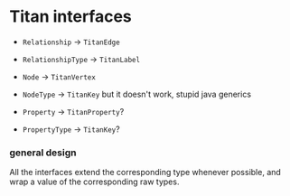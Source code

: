 # Titan interfaces

- `Relationship` -> `TitanEdge`
- `RelationshipType` -> `TitanLabel`

- `Node` -> `TitanVertex`
- `NodeType` -> `TitanKey` but it doesn't work, stupid java generics

- `Property` -> `TitanProperty`?
- `PropertyType` -> `TitanKey`?

### general design

All the interfaces extend the corresponding type whenever possible, and wrap a value of the corresponding raw types.
